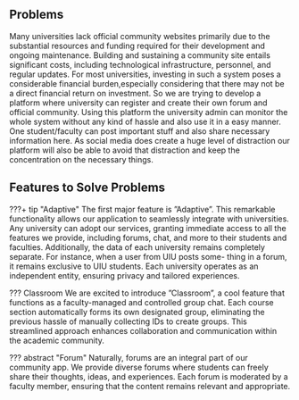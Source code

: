 ## Problems

<justify>
Many universities lack official community websites primarily due to the substantial resources and funding required for their development and ongoing maintenance. Building and sustaining a community site entails significant costs, including technological infrastructure, personnel, and regular updates. For most universities, investing in such a system poses a considerable financial burden,especially considering that there may not be a direct financial return on investment. So we are trying to develop a platform where university can register and create their own forum and official community. Using this platform the university admin can monitor the whole system without any kind of hassle and also use it in a easy manner. One student/faculty can post important stuff and also  share necessary information here. As social media does create a huge level of distraction our platform will also be able to avoid that distraction and keep the concentration on the necessary things. 
</justify>

## Features to Solve Problems

???+ tip "Adaptive"
    <justify>
    The first major feature is ”Adaptive”. This remarkable functionality allows our application to
    seamlessly integrate with universities. Any university can adopt our services, granting immediate access to
    all the features we provide, including forums, chat, and more to their students and faculties. Additionally,
    the data of each university remains completely separate. For instance, when a user from UIU posts some-
    thing in a forum, it remains exclusive to UIU students. Each university operates as an independent entity,
    ensuring privacy and tailored experiences.
    </justify>

??? Classroom
    <justify>
    We are excited to introduce ”Classroom”, a cool feature that functions as a faculty-managed and controlled group chat. Each course section automatically forms its own designated group, eliminating the previous hassle of manually collecting IDs to create groups. This streamlined approach enhances collaboration and communication within the academic community.
    </justify>

??? abstract "Forum"
    <justify>
    Naturally, forums are an integral part of our community app. We provide diverse forums where students can freely share their thoughts, ideas, and experiences. Each forum is moderated by a faculty member, ensuring that the content remains relevant and appropriate.
    </justify>
